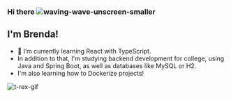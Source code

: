 ### Hi there ![waving-wave-unscreen-smaller](https://github.com/BrendaMollaret/BrendaMollaret/assets/89263107/c7b282a3-aa38-45f5-952c-7a9d11f551f7)


## I'm Brenda!

- 🌱 I’m currently learning React with TypeScript.
- In addition to that, I'm studying backend development for college, using Java and Spring Boot, as well as databases like MySQL or H2.
- I'm also learning how to Dockerize projects!

![t-rex-gif](https://github.com/BrendaMollaret/BrendaMollaret/assets/89263107/49499b67-2602-42e0-bfc7-a5611a500ca3)

